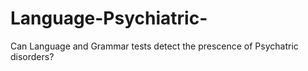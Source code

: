 # Language-Psychiatric-
Can Language and Grammar tests detect the prescence of Psychatric disorders?
